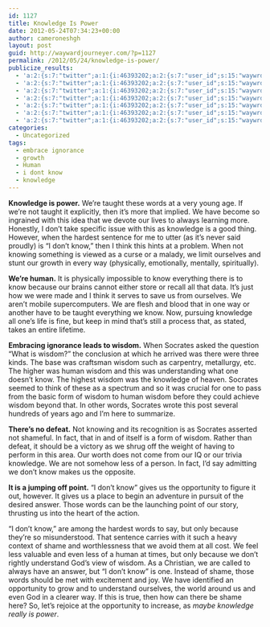 ```yaml
---
id: 1127
title: Knowledge Is Power
date: 2012-05-24T07:34:23+00:00
author: cameroneshgh
layout: post
guid: http://waywardjourneyer.com/?p=1127
permalink: /2012/05/24/knowledge-is-power/
publicize_results:
  - 'a:2:{s:7:"twitter";a:1:{i:46393202;a:2:{s:7:"user_id";s:15:"waywrdjourneyer";s:7:"post_id";s:18:"205622780497100800";}}s:2:"fb";a:1:{i:1527594;a:2:{s:7:"user_id";s:7:"1527594";s:7:"post_id";s:17:"10100516416054896";}}}'
  - 'a:2:{s:7:"twitter";a:1:{i:46393202;a:2:{s:7:"user_id";s:15:"waywrdjourneyer";s:7:"post_id";s:18:"205622780497100800";}}s:2:"fb";a:1:{i:1527594;a:2:{s:7:"user_id";s:7:"1527594";s:7:"post_id";s:17:"10100516416054896";}}}'
  - 'a:2:{s:7:"twitter";a:1:{i:46393202;a:2:{s:7:"user_id";s:15:"waywrdjourneyer";s:7:"post_id";s:18:"205622780497100800";}}s:2:"fb";a:1:{i:1527594;a:2:{s:7:"user_id";s:7:"1527594";s:7:"post_id";s:17:"10100516416054896";}}}'
  - 'a:2:{s:7:"twitter";a:1:{i:46393202;a:2:{s:7:"user_id";s:15:"waywrdjourneyer";s:7:"post_id";s:18:"205622780497100800";}}s:2:"fb";a:1:{i:1527594;a:2:{s:7:"user_id";s:7:"1527594";s:7:"post_id";s:17:"10100516416054896";}}}'
  - 'a:2:{s:7:"twitter";a:1:{i:46393202;a:2:{s:7:"user_id";s:15:"waywrdjourneyer";s:7:"post_id";s:18:"205622780497100800";}}s:2:"fb";a:1:{i:1527594;a:2:{s:7:"user_id";s:7:"1527594";s:7:"post_id";s:17:"10100516416054896";}}}'
  - 'a:2:{s:7:"twitter";a:1:{i:46393202;a:2:{s:7:"user_id";s:15:"waywrdjourneyer";s:7:"post_id";s:18:"205622780497100800";}}s:2:"fb";a:1:{i:1527594;a:2:{s:7:"user_id";s:7:"1527594";s:7:"post_id";s:17:"10100516416054896";}}}'
  - 'a:2:{s:7:"twitter";a:1:{i:46393202;a:2:{s:7:"user_id";s:15:"waywrdjourneyer";s:7:"post_id";s:18:"205622780497100800";}}s:2:"fb";a:1:{i:1527594;a:2:{s:7:"user_id";s:7:"1527594";s:7:"post_id";s:17:"10100516416054896";}}}'
categories:
  - Uncategorized
tags:
  - embrace ignorance
  - growth
  - Human
  - i dont know
  - knowledge
---
```

**Knowledge is power.** We&#8217;re taught these words at a very young age. If we&#8217;re not taught it explicitly, then it&#8217;s more that implied. We have become so ingrained with this idea that we devote our lives to always learning more. Honestly, I don&#8217;t take specific issue with this as knowledge is a good thing. However, when the hardest sentence for me to utter (as it&#8217;s never said proudly) is &#8220;I don&#8217;t know,&#8221; then I think this hints at a problem. When not knowing something is viewed as a curse or a malady, we limit ourselves and stunt our growth in every way (physically, emotionally, mentally, spiritually).

**We&#8217;re human.** It is physically impossible to know everything there is to know because our brains cannot either store or recall all that data. It&#8217;s just how we were made and I think it serves to save us from ourselves. We aren&#8217;t mobile supercomputers. We are flesh and blood that in one way or another have to be taught everything we know. Now, pursuing knowledge all one&#8217;s life is fine, but keep in mind that&#8217;s still a process that, as stated, takes an entire lifetime.

**Embracing ignorance leads to wisdom.** When Socrates asked the question &#8220;What is wisdom?&#8221; the conclusion at which he arrived was there were three kinds. The base was craftsman wisdom such as carpentry, metallurgy, etc. The higher was human wisdom and this was understanding what one doesn&#8217;t know. The highest wisdom was the knowledge of heaven. Socrates seemed to think of these as a spectrum and so it was crucial for one to pass from the basic form of wisdom to human wisdom before they could achieve wisdom beyond that. In other words, Socrates wrote this post several hundreds of years ago and I&#8217;m here to summarize.

**There&#8217;s no defeat.** Not knowing and its recognition is as Socrates asserted not shameful. In fact, that in and of itself is a form of wisdom. Rather than defeat, it should be a victory as we shrug off the weight of having to perform in this area. Our worth does not come from our IQ or our trivia knowledge. We are not somehow less of a person. In fact, I&#8217;d say admitting we don&#8217;t know makes us the opposite.

**It is a jumping off point.** &#8220;I don&#8217;t know&#8221; gives us the opportunity to figure it out, however. It gives us a place to begin an adventure in pursuit of the desired answer. Those words can be the launching point of our story, thrusting us into the heart of the action.

&#8220;I don&#8217;t know,&#8221; are among the hardest words to say, but only because they&#8217;re so misunderstood. That sentence carries with it such a heavy context of shame and worthlessness that we avoid them at all cost. We feel less valuable and even less of a human at times, but only because we don&#8217;t rightly understand God&#8217;s view of wisdom. As a Christian, we are called to always have an answer, but &#8220;I don&#8217;t know&#8221; is one. Instead of shame, those words should be met with excitement and joy. We have identified an opportunity to grow and to understand ourselves, the world around us and even God in a clearer way. If this is true, then how can there be shame here? So, let&#8217;s rejoice at the opportunity to increase, as _maybe knowledge really is power_.